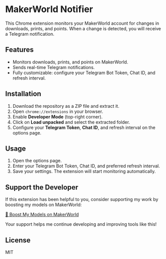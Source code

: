 # MakerWorld Notifier

This Chrome extension monitors your MakerWorld account for changes in downloads, prints, and points. When a change is detected, you will receive a Telegram notification.

## Features
- Monitors downloads, prints, and points on MakerWorld.
- Sends real-time Telegram notifications.
- Fully customizable: configure your Telegram Bot Token, Chat ID, and refresh interval.

## Installation
1. Download the repository as a ZIP file and extract it.
2. Open `chrome://extensions` in your browser.
3. Enable **Developer Mode** (top-right corner).
4. Click on **Load unpacked** and select the extracted folder.
5. Configure your **Telegram Token**, **Chat ID**, and refresh interval on the options page.

## Usage
1. Open the options page.
2. Enter your Telegram Bot Token, Chat ID, and preferred refresh interval.
3. Save your settings. The extension will start monitoring automatically.

## Support the Developer
If this extension has been helpful to you, consider supporting my work by boosting my models on MakerWorld:

[🚀 Boost My Models on MakerWorld](https://makerworld.com/it/@aquascape)

Your support helps me continue developing and improving tools like this! 

## License
MIT